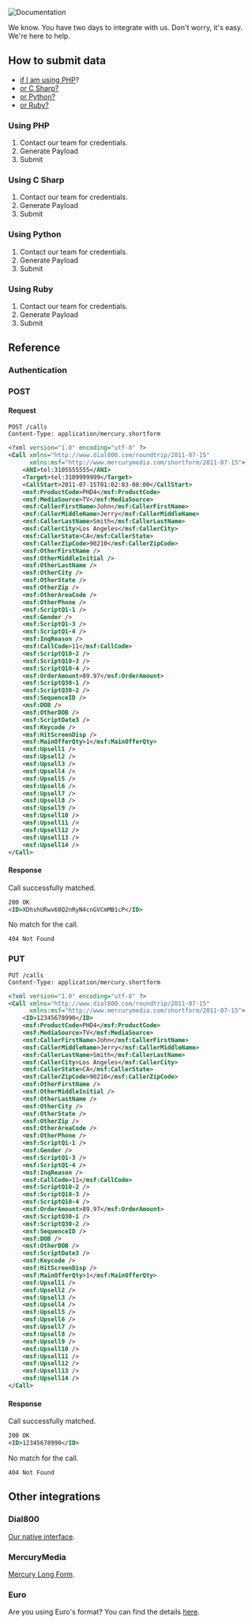 ![Documentation](http://docs.dial800.com/images/roundtrip.png)

We know. You have two days to integrate with us. Don't worry, it's easy. We're here to help.

## How to submit data

* [if I am using PHP](#using-php)?
* [or C Sharp?](#using-c-sharp)
* [or Python?](#using-python)
* [or Ruby?](#using-ruby)

### Using PHP

1. Contact our team for credentials.
2. Generate Payload
3. Submit

### Using C Sharp

1. Contact our team for credentials.
2. Generate Payload
3. Submit

### Using Python

1. Contact our team for credentials.
2. Generate Payload
3. Submit

### Using Ruby

1. Contact our team for credentials.
2. Generate Payload
3. Submit

## Reference

### Authentication

### POST

#### Request

```
POST /calls
Content-Type: application/mercury.shortform
```

```xml
<?xml version="1.0" encoding="utf-8" ?>
<Call xmlns="http://www.dial800.com/roundtrip/2011-07-15"
      xmlns:msf="http://www.mercurymedia.com/shortform/2011-07-15">      
    <ANI>tel:3105555555</ANI>
    <Target>tel:3109999999</Target>
    <CallStart>2011-07-15T01:02:03-08:00</CallStart>
    <msf:ProductCode>PHD4</msf:ProductCode>
    <msf:MediaSource>TV</msf:MediaSource>
    <msf:CallerFirstName>John</msf:CallerFirstName>
    <msf:CallerMiddleName>Jerry</msf:CallerMiddleName>
    <msf:CallerLastName>Smith</msf:CallerLastName>
    <msf:CallerCity>Los Angeles</msf:CallerCity>
    <msf:CallerState>CA</msf:CallerState>
    <msf:CallerZipCode>90210</msf:CallerZipCode>
    <msf:OtherFirstName />
    <msf:OtherMiddleInitial />
    <msf:OtherLastName />
    <msf:OtherCity />
    <msf:OtherState />
    <msf:OtherZip />
    <msf:OtherAreaCode />
    <msf:OtherPhone />
    <msf:ScriptQ1-1 />
    <msf:Gender />
    <msf:ScriptQ1-3 />
    <msf:ScriptQ1-4 />
    <msf:InqReason />
    <msf:CallCode>11</msf:CallCode>
    <msf:ScriptQ10-2 />
    <msf:ScriptQ10-3 />
    <msf:ScriptQ10-4 />
    <msf:OrderAmount>89.97</msf:OrderAmount>
    <msf:ScriptQ30-1 />
    <msf:ScriptQ30-2 />
    <msf:SequenceID />
    <msf:DOB />
    <msf:OtherDOB />
    <msf:ScriptDate3 />
    <msf:Keycode />
    <msf:HitScreenDisp />
    <msf:MainOfferQty>1</msf:MainOfferQty>
    <msf:Upsell1 />
    <msf:Upsell2 />
    <msf:Upsell3 />
    <msf:Upsell4 />
    <msf:Upsell5 />
    <msf:Upsell6 />
    <msf:Upsell7 />
    <msf:Upsell8 />
    <msf:Upsell9 />
    <msf:Upsell10 />
    <msf:Upsell11 />
    <msf:Upsell12 />
    <msf:Upsell13 />
    <msf:Upsell14 />
</Call>
```

#### Response

Call successfully matched.

```xml
200 OK
<ID>XDhshURwv60Q2nRyN4cnGVCmMB1cP</ID>
```

No match for the call.

```
404 Not Found
```

### PUT

```
PUT /calls
Content-Type: application/mercury.shortform
```

```xml
<?xml version="1.0" encoding="utf-8" ?>
<Call xmlns="http://www.dial800.com/roundtrip/2011-07-15"
      xmlns:msf="http://www.mercurymedia.com/shortform/2011-07-15">      
    <ID>12345678990</ID>
    <msf:ProductCode>PHD4</msf:ProductCode>
    <msf:MediaSource>TV</msf:MediaSource>
    <msf:CallerFirstName>John</msf:CallerFirstName>
    <msf:CallerMiddleName>Jerry</msf:CallerMiddleName>
    <msf:CallerLastName>Smith</msf:CallerLastName>
    <msf:CallerCity>Los Angeles</msf:CallerCity>
    <msf:CallerState>CA</msf:CallerState>
    <msf:CallerZipCode>90210</msf:CallerZipCode>
    <msf:OtherFirstName />
    <msf:OtherMiddleInitial />
    <msf:OtherLastName />
    <msf:OtherCity />
    <msf:OtherState />
    <msf:OtherZip />
    <msf:OtherAreaCode />
    <msf:OtherPhone />
    <msf:ScriptQ1-1 />
    <msf:Gender />
    <msf:ScriptQ1-3 />
    <msf:ScriptQ1-4 />
    <msf:InqReason />
    <msf:CallCode>11</msf:CallCode>
    <msf:ScriptQ10-2 />
    <msf:ScriptQ10-3 />
    <msf:ScriptQ10-4 />
    <msf:OrderAmount>89.97</msf:OrderAmount>
    <msf:ScriptQ30-1 />
    <msf:ScriptQ30-2 />
    <msf:SequenceID />
    <msf:DOB />
    <msf:OtherDOB />
    <msf:ScriptDate3 />
    <msf:Keycode />
    <msf:HitScreenDisp />
    <msf:MainOfferQty>1</msf:MainOfferQty>
    <msf:Upsell1 />
    <msf:Upsell2 />
    <msf:Upsell3 />
    <msf:Upsell4 />
    <msf:Upsell5 />
    <msf:Upsell6 />
    <msf:Upsell7 />
    <msf:Upsell8 />
    <msf:Upsell9 />
    <msf:Upsell10 />
    <msf:Upsell11 />
    <msf:Upsell12 />
    <msf:Upsell13 />
    <msf:Upsell14 />
</Call>
```

#### Response

Call successfully matched.

```xml
200 OK
<ID>12345678990</ID>
```

No match for the call.

```
404 Not Found
```

## Other integrations

### Dial800

[Our native interface](http://docs.dial800.com/).

### MercuryMedia

[Mercury Long Form](http://docs.dial800.com/dial800/mlf).

### Euro

Are you using Euro's format? You can find the details [here](http://docs.dial800.com/dial800/euro).
